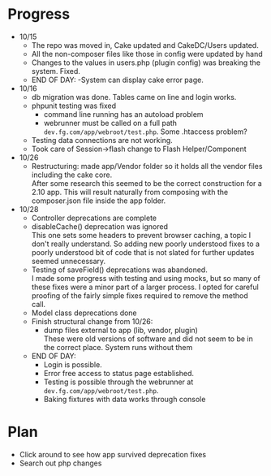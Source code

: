 # Progress

- 10/15 
   - The repo was moved in, Cake updated and CakeDC/Users updated. 
   - All the non-composer files like those in config were updated by hand
   - Changes to the values in users.php (plugin config) was breaking the system. Fixed.
   - END OF DAY: 
      -System can display cake error page.
- 10/16
   - db migration was done. Tables came on line and login works.
   - phpunit testing was fixed
      - command line running has an autoload problem
      - webrunner must be called on a full path `dev.fg.com/app/webroot/test.php`. Some .htaccess problem?
   - Testing data connections are not working.
   - Took care of Session->flash change to Flash Helper/Component
- 10/26
    - Restructuring: made app/Vendor folder so it holds all the vendor 
    files including the cake core.   
    After some research this seemed to be the correct construction for a 
    2.10 app. This will result naturally from composing with the 
    composer.json file inside the app folder.
- 10/28
    - Controller deprecations are complete
    - disableCache() deprecation was ignored   
    This one sets some headers to prevent browser caching, a topic I don't 
    really understand. So adding new poorly understood fixes to a poorly 
    understood bit of code that is not slated for further updates 
    seemed unnecessary.
    - Testing of saveField() deprecations was abandoned.   
    I made some progress with testing and using mocks, but so many of these 
    fixes were a minor part of a larger process. I opted for careful proofing 
    of the fairly simple fixes required to remove the method call.
    - Model class deprecations done
   - Finish structural change from 10/26:
      - dump files external to app (lib, vendor, plugin)   
      These were old versions of software and did not seem to be in the 
      correct place. System runs without them
   - END OF DAY: 
      - Login is possible. 
      - Error free access to status page established. 
      - Testing is possible through the webrunner at `dev.fg.com/app/webroot/test.php`.
      - Baking fixtures with data works through console
         
# Plan
- Click around to see how app survived deprecation fixes 
- Search out php changes
